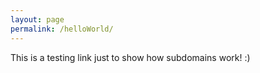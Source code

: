 ```yaml
---
layout: page
permalink: /helloWorld/
---
```


This is a testing link just to show how subdomains work! :)

